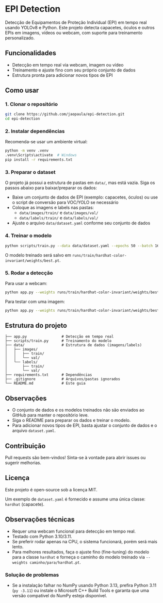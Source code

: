 

# EPI Detection

Detecção de Equipamentos de Proteção Individual (EPI) em tempo real usando YOLOv8 e Python. Este projeto detecta capacetes, óculos e outros EPIs em imagens, vídeos ou webcam, com suporte para treinamento personalizado.

## Funcionalidades
- Detecção em tempo real via webcam, imagem ou vídeo
- Treinamento e ajuste fino com seu próprio conjunto de dados
- Estrutura pronta para adicionar novos tipos de EPI

## Como usar

### 1. Clonar o repositório
```bash
git clone https://github.com/jaopaula/epi-detection.git
cd epi-detection
```

### 2. Instalar dependências
Recomenda-se usar um ambiente virtual:
```bash
python -m venv .venv
.venv\Scripts\activate  # Windows
pip install -r requirements.txt
```

### 3. Preparar o dataset
O projeto já possui a estrutura de pastas em `data/`, mas está vazia. Siga os passos abaixo para baixar/preparar os dados:
- Baixe um conjunto de dados de EPI (exemplo: capacetes, óculos) ou use o script de conversão para VOC/YOLO se necessário
- Coloque as imagens e labels nas pastas:
  - `data/images/train/` e `data/images/val/`
  - `data/labels/train/` e `data/labels/val/`
- Ajuste o arquivo `data/dataset.yaml` conforme seu conjunto de dados

### 4. Treinar o modelo
```bash
python scripts/train.py --data data/dataset.yaml --epochs 50 --batch 16 --img 640 --weights yolov8n.pt --project runs/train --name hardhat-color-invariant
```
O modelo treinado será salvo em `runs/train/hardhat-color-invariant/weights/best.pt`.

### 5. Rodar a detecção
Para usar a webcam:
```bash
python app.py --weights runs/train/hardhat-color-invariant/weights/best.pt --source 0
```
Para testar com uma imagem:
```bash
python app.py --weights runs/train/hardhat-color-invariant/weights/best.pt --source caminho/da/imagem.jpg
```

## Estrutura do projeto
```
├── app.py                # Detecção em tempo real
├── scripts/train.py      # Treinamento do modelo
├── data/                 # Estrutura de dados (imagens/labels)
│   ├── images/
│   │   ├── train/
│   │   └── val/
│   └── labels/
│       ├── train/
│       └── val/
├── requirements.txt      # Dependências
├── .gitignore            # Arquivos/pastas ignorados
└── README.md             # Este guia
```

## Observações
- O conjunto de dados e os modelos treinados não são enviados ao GitHub para manter o repositório leve.
- Siga o README para preparar os dados e treinar o modelo.
- Para adicionar novos tipos de EPI, basta ajustar o conjunto de dados e o arquivo `dataset.yaml`.

## Contribuição
Pull requests são bem-vindos! Sinta-se à vontade para abrir issues ou sugerir melhorias.

## Licença
Este projeto é open-source sob a licença MIT.

Um exemplo de `dataset.yaml` é fornecido e assume uma única classe: `hardhat` (capacete).


## Observações técnicas
- Requer uma webcam funcional para detecção em tempo real.
- Testado com Python 3.10/3.11.
- Se preferir rodar apenas na CPU, o sistema funcionará, porém será mais lento.
- Para melhores resultados, faça o ajuste fino (fine-tuning) do modelo para a classe `hardhat` e forneça o caminho do modelo treinado via `--weights caminho/para/hardhat.pt`.

### Solução de problemas
- Se a instalação falhar no NumPy usando Python 3.13, prefira Python 3.11 (`py -3.11`) ou instale o Microsoft C++ Build Tools e garanta que uma versão compatível do NumPy esteja disponível.
